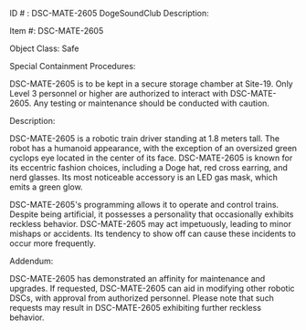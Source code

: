 ID # : DSC-MATE-2605
DogeSoundClub Description:

Item #: DSC-MATE-2605

Object Class: Safe

Special Containment Procedures:

DSC-MATE-2605 is to be kept in a secure storage chamber at Site-19. Only Level 3 personnel or higher are authorized to interact with DSC-MATE-2605. Any testing or maintenance should be conducted with caution.

Description:

DSC-MATE-2605 is a robotic train driver standing at 1.8 meters tall. The robot has a humanoid appearance, with the exception of an oversized green cyclops eye located in the center of its face. DSC-MATE-2605 is known for its eccentric fashion choices, including a Doge hat, red cross earring, and nerd glasses. Its most noticeable accessory is an LED gas mask, which emits a green glow.

DSC-MATE-2605's programming allows it to operate and control trains. Despite being artificial, it possesses a personality that occasionally exhibits reckless behavior. DSC-MATE-2605 may act impetuously, leading to minor mishaps or accidents. Its tendency to show off can cause these incidents to occur more frequently.

Addendum:

DSC-MATE-2605 has demonstrated an affinity for maintenance and upgrades. If requested, DSC-MATE-2605 can aid in modifying other robotic DSCs, with approval from authorized personnel. Please note that such requests may result in DSC-MATE-2605 exhibiting further reckless behavior.